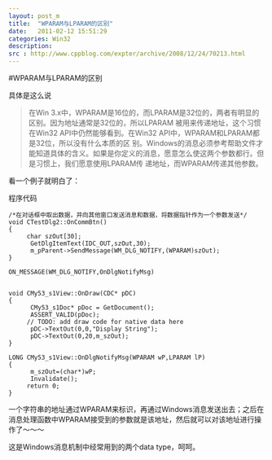 ```yaml
---
layout: post_m
title:  "WPARAM与LPARAM的区别"
date:   2011-02-12 15:51:29
categories: Win32
description: 
src : http://www.cppblog.com/expter/archive/2008/12/24/70213.html
---
```


#WPARAM与LPARAM的区别

具体是这么说

> 在Win 3.x中，WPARAM是16位的，而LPARAM是32位的，两者有明显的区别。因为地址通常是32位的，所以LPARAM 被用来传递地址，这个习惯在Win32 API中仍然能够看到。在Win32 API中，WPARAM和LPARAM都是32位，所以没有什么本质的区 别。Windows的消息必须参考帮助文件才能知道具体的含义。如果是你定义的消息，愿意怎么使这两个参数都行。但是习惯上，我们愿意使用LPARAM传 递地址，而WPARAM传递其他参数。

看一个例子就明白了：  

程序代码

	/*在对话框中取出数据，并向其他窗口发送消息和数据，将数据指针作为一个参数发送*/
	void CTestDlg2::OnCommBtn()
	{
	     char szOut[30];
	      GetDlgItemText(IDC_OUT,szOut,30);
	      m_pParent->SendMessage(WM_DLG_NOTIFY,(WPARAM)szOut);
	}

	ON_MESSAGE(WM_DLG_NOTIFY,OnDlgNotifyMsg)


	void CMy53_s1View::OnDraw(CDC* pDC)
	{
	      CMy53_s1Doc* pDoc = GetDocument();
	      ASSERT_VALID(pDoc);
	     // TODO: add draw code for native data here
	      pDC->TextOut(0,0,"Display String");
	      pDC->TextOut(0,20,m_szOut);
	}

	LONG CMy53_s1View::OnDlgNotifyMsg(WPARAM wP,LPARAM lP)
	{
	      m_szOut=(char*)wP;
	      Invalidate();
	     return 0;
	}

一个字符串的地址通过WPARAM来标识，再通过Windows消息发送出去；之后在消息处理函数中WPARAM接受到的参数就是该地址，然后就可以对该地址进行操作了～～～


这是Windows消息机制中经常用到的两个data type，呵呵。